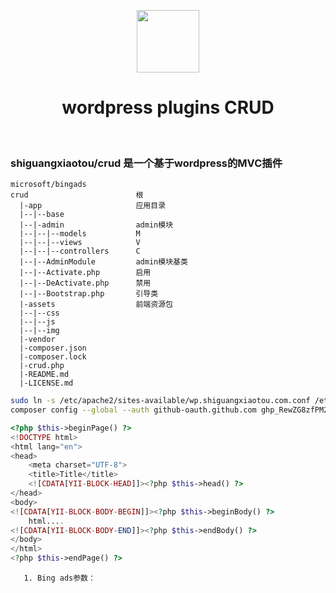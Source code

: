 <p align="center">
    <a href="https://github.com/yiisoft" target="_blank">
        <img src="https://www.shiguangxiaotou.com/favicon.ico" height="100px">
    </a>
    <h1 align="center">wordpress plugins CRUD </h1>
    <br>
</p>

### shiguangxiaotou/crud 是一个基于wordpress的MVC插件
~~~
microsoft/bingads
crud                        根
  |-app                     应用目录
  |--|--base 
  |--|-admin                admin模块
  |--|--|--models           M
  |--|--|--views            V
  |--|--|--controllers      C
  |--|--AdminModule         admin模块基类
  |--|--Activate.php        启用
  |--|--DeActivate.php      禁用
  |--|--Bootstrap.php       引导类
  |-assets                  前端资源包
  |--|--css
  |--|--js
  |--|--img
  |-vendor
  |-composer.json
  |-composer.lock
  |-crud.php
  |-README.md
  |-LICENSE.md
~~~

~~~sh
sudo ln -s /etc/apache2/sites-available/wp.shiguangxiaotou.com.conf /etc/apache2/sites-enabled/wp.shiguangxiaotou.com.conf
composer config --global --auth github-oauth.github.com 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
~~~


~~~php
<?php $this->beginPage() ?>
<!DOCTYPE html>
<html lang="en">
<head>
    <meta charset="UTF-8">
    <title>Title</title>
  	<![CDATA[YII-BLOCK-HEAD]]><?php $this->head() ?>
</head>
<body>
<![CDATA[YII-BLOCK-BODY-BEGIN]]><?php $this->beginBody() ?> 
  	html....
<![CDATA[YII-BLOCK-BODY-END]]><?php $this->endBody() ?>
</body>
</html>
<?php $this->endPage() ?>
~~~

~~~
   1. Bing ads参数：

